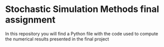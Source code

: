 # Stochastic Simulation Methods final assignment
In this repository you will find a Python file with the code used to compute the numerical results presented in the final project
